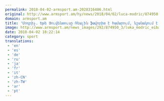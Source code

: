 ```yaml
---
permalink: 2018-04-02-armsport.am-2028316406.html
original: http://www.armsport.am/hy/news/2018/04/02/luca-modric/874950
domain: armsport.am
title: 'Մոդրիչ. Եթե Յուվենտուսը Ռեալին ֆավորիտ է համարում, նշանակում է, որ նրանք հարգում են մեզ - Սպորտային լուրեր'
image: http://www.armsport.am/news_images/292/874950_3/luka_modric_eibar_v_real_madrid_la_liga_zhs17hdqqo1x.jpg
date: 2018-04-02 18:22:14
category: sport
translations: 
 - 'en'
 - 'es'
 - 'de'
 - 'ru'
 - 'ja'
 - 'fr'
 - 'it'
 - 'zh-CN'
 - 'zh-TW'
 - 'ar'
 - 'pt'
---
```


